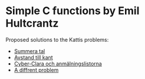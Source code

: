 # Simple C functions by Emil Hultcrantz

Proposed solutions to the Kattis problems:

* [Summera tal](https://kth.kattis.com/problems/kth.javap.sumsort)
* [Avstand till kant](https://kth.kattis.com/problems/kth.javap.kant)
* [Cyber-Clara och anmälningslistorna](https://kth.kattis.com/problems/kth.grupdat.anmalningslistorna)
* [A diffrent problem](https://kth.kattis.com/problems/different)
